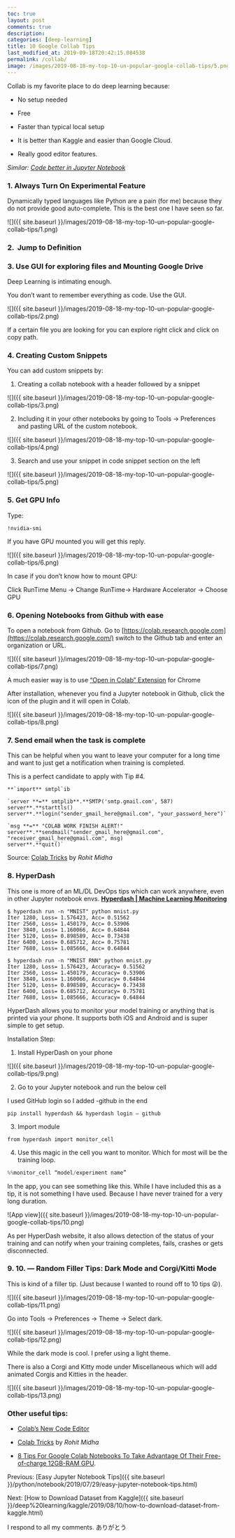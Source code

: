 ```yaml
---
toc: true
layout: post
comments: true
description: 
categories: [deep-learning]
title: 10 Google Collab Tips
last_modified_at: 2019-09-18T20:42:15.084538
permalink: /collab/
image: /images/2019-08-18-my-top-10-un-popular-google-collab-tips/5.png
---
```


Collab is my favorite place to do deep learning because:

- No setup needed

- Free

- Faster than typical local setup

- It is better than Kaggle and easier than Google Cloud.

- Really good editor features.

_Similar: [Code better in Jupyter Notebook](https://medium.com/r/1cc5bcf27002)_

### 1. Always Turn On Experimental Feature

Dynamically typed languages like Python are a pain (for me) because they do not provide good auto-complete. This is the best one I have seen so far.

![]({{ site.baseurl }}/images/2019-08-18-my-top-10-un-popular-google-collab-tips/1.png)

### 2. ️ Jump to Definition

### 3. Use GUI for exploring files and Mounting Google Drive

Deep Learning is intimating enough.

You don’t want to remember everything as code. Use the GUI.

![]({{ site.baseurl }}/images/2019-08-18-my-top-10-un-popular-google-collab-tips/2.png)

If a certain file you are looking for you can explore right click and click on copy path.

### 4. Creating Custom Snippets

You can add custom snippets by:

1. Creating a collab notebook with a header followed by a snippet

![]({{ site.baseurl }}/images/2019-08-18-my-top-10-un-popular-google-collab-tips/3.png)

2. Including it in your other notebooks by going to Tools -> Preferences and pasting URL of the custom notebook.

![]({{ site.baseurl }}/images/2019-08-18-my-top-10-un-popular-google-collab-tips/4.png)

3. Search and use your snippet in code snippet section on the left

![]({{ site.baseurl }}/images/2019-08-18-my-top-10-un-popular-google-collab-tips/5.png)

### 5. Get GPU Info

Type:

```shell
!nvidia-smi
```
If you have GPU mounted you will get this reply.

![]({{ site.baseurl }}/images/2019-08-18-my-top-10-un-popular-google-collab-tips/6.png)

In case if you don’t know how to mount GPU:

Click RunTime Menu → Change RunTime→ Hardware Accelerator → Choose GPU

### 6. Opening Notebooks from Github with ease

To open a notebook from Github. Go to [https://colab.research.google.com](https://colab.research.google.com/) switch to the Github tab and enter an organization or URL.

![]({{ site.baseurl }}/images/2019-08-18-my-top-10-un-popular-google-collab-tips/7.png)

A much easier way is to use [“Open in Colab” Extension](https://c**hrome.google.com/webstore/detail/open-in-colab/iogfkhleblhcpcekbiedikdehleodpjo?hl=en) for Chrome

After installation, whenever you find a Jupyter notebook in Github, click the icon of the plugin and it will open in Colab.

![]({{ site.baseurl }}/images/2019-08-18-my-top-10-un-popular-google-collab-tips/8.png)

### 7. Send email when the task is complete

This can be helpful when you want to leave your computer for a long time and want to just get a notification when training is completed.

This is a perfect candidate to apply with Tip #4.

```
**`import** smtpl`ib

`server **=** smtplib**.**SMTP('smtp.gmail.com', 587)
server**.**starttls()
server**.**login("sender_gmail_here@gmail.com", "your_password_here")`

`msg **=** "COLAB WORK FINISH ALERT!"
server**.**sendmail("sender_gmail_here@gmail.com", "receiver_gmail_here@gmail.com", msg)
server**.**quit()`
```

Source: [Colab Tricks](https://rohitmidha23.github.io/Colab-Tricks/?utm_campaign=News&utm_medium=Community&utm_source=DataCamp.com) by _Rohit Midha_

### 8.️ HyperDash

This one is more of an ML/DL DevOps tips which can work anywhere, even in other Jupyter notebook envs.
[**Hyperdash | Machine Learning Monitoring**](https://hyperdash.io/)

```shell
$ hyperdash run -n "MNIST" python mnist.py
Iter 1280, Loss= 1.576423, Acc= 0.51562
Iter 2560, Loss= 1.450179, Acc= 0.53906
Iter 3840, Loss= 1.160066, Acc= 0.64844
Iter 5120, Loss= 0.898589, Acc= 0.73438
Iter 6400, Loss= 0.685712, Acc= 0.75781
Iter 7680, Loss= 1.085666, Acc= 0.64844
```

```shell
$ hyperdash run -n "MNIST RNN" python mnist.py
Iter 1280, Loss= 1.576423, Accuracy= 0.51562
Iter 2560, Loss= 1.450179, Accuracy= 0.53906
Iter 3840, Loss= 1.160066, Accuracy= 0.64844
Iter 5120, Loss= 0.898589, Accuracy= 0.73438
Iter 6400, Loss= 0.685712, Accuracy= 0.75781
Iter 7680, Loss= 1.085666, Accuracy= 0.64844
```

HyperDash allows you to monitor your model training or anything that is printed via your phone. It supports both iOS and Android and is super simple to get setup.

Installation Step:

1. Install HyperDash on your phone

![]({{ site.baseurl }}/images/2019-08-18-my-top-10-un-popular-google-collab-tips/9.png)

2. Go to your Jupyter notebook and run the below cell

I used GitHub login so I added -github in the end

```shell
pip install hyperdash && hyperdash login — github
```

3. Import module

`from hyperdash import monitor_cell`

4. Use this magic in the cell you want to monitor. Which for most will be the training loop.

```python
%%monitor_cell “model/experiment name”
```

In the app, you can see something like this. While I have included this as a tip, it is not something I have used. Because I have never trained for a very long duration.

![App view]({{ site.baseurl }}/images/2019-08-18-my-top-10-un-popular-google-collab-tips/10.png)

As per HyperDash website, it also allows detection of the status of your training and can notify when your training completes, fails, crashes or gets disconnected.

### 9. 10. — Random Filler Tips: Dark Mode and Corgi/Kitti Mode

This is kind of a filler tip. (Just because I wanted to round off to 10 tips 😜).

![]({{ site.baseurl }}/images/2019-08-18-my-top-10-un-popular-google-collab-tips/11.png)

Go into Tools -> Preferences -> Theme -> Select dark.

![]({{ site.baseurl }}/images/2019-08-18-my-top-10-un-popular-google-collab-tips/12.png)

While the dark mode is cool. I prefer using a light theme.

There is also a Corgi and Kitty mode under Miscellaneous which will add animated Corgis and Kitties in the header.

![]({{ site.baseurl }}/images/2019-08-18-my-top-10-un-popular-google-collab-tips/13.png)

### Other useful tips:

- [Colab’s New Code Editor](https://colab.research.google.com/notebooks/editor_details.ipynb)

- [Colab Tricks](https://rohitmidha23.github.io/Colab-Tricks/?utm_campaign=News&utm_medium=Community&utm_source=DataCamp.com) by _Rohit Midha_

- [8 Tips For Google Colab Notebooks To Take Advantage Of Their Free-of-charge 12GB-RAM GPU](https://dev.to/kriyeng/8-tips-for-google-colab-notebooks-to-take-advantage-of-their-free-of-charge-12gb-ram-gpu-be4).

Previous: [Easy Jupyter Notebook Tips]({{ site.baseurl }}/python/notebook/2019/07/29/easy-jupyter-notebook-tips.html)

Next: [How to Download Dataset from Kaggle]({{ site.baseurl }}/deep%20learning/kaggle/2019/08/10/how-to-download-dataset-from-kaggle.html)

I respond to all my comments. ありがとう